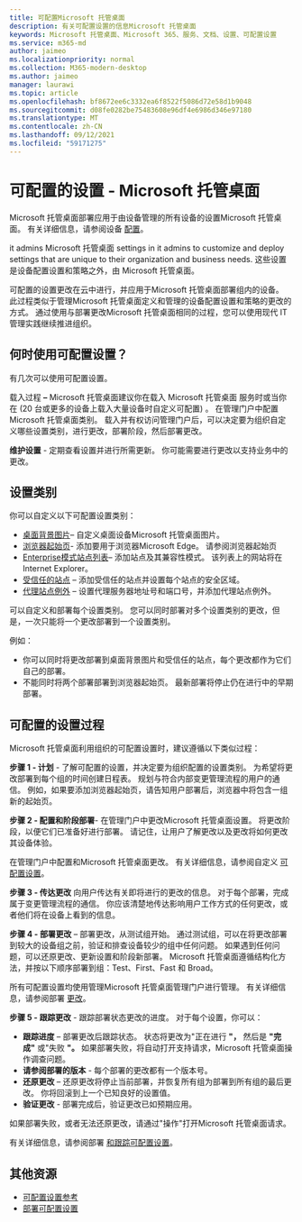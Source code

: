 ```yaml
---
title: 可配置Microsoft 托管桌面
description: 有关可配置设置的信息Microsoft 托管桌面
keywords: Microsoft 托管桌面、Microsoft 365、服务、文档、设置、可配置设置
ms.service: m365-md
author: jaimeo
ms.localizationpriority: normal
ms.collection: M365-modern-desktop
ms.author: jaimeo
manager: laurawi
ms.topic: article
ms.openlocfilehash: bf8672ee6c3332ea6f8522f5086d72e58d1b9048
ms.sourcegitcommit: d08fe0282be75483608e96df4e6986d346e97180
ms.translationtype: MT
ms.contentlocale: zh-CN
ms.lasthandoff: 09/12/2021
ms.locfileid: "59171275"
---
```

# <a name="configurable-settings---microsoft-managed-desktop"></a>可配置的设置 - Microsoft 托管桌面

Microsoft 托管桌面部署应用于由设备管理的所有设备的设置Microsoft 托管桌面。 有关详细信息，请参阅设备 [配置](../service-description/device-policies.md)。

it admins Microsoft 托管桌面 settings in it admins to customize and deploy settings that are unique to their organization and business needs. 这些设置是设备配置设置和策略之外，由 Microsoft 托管桌面。  

可配置的设置更改在云中进行，并应用于Microsoft 托管桌面部署组内的设备。 此过程类似于管理Microsoft 托管桌面定义和管理的设备配置设置和策略的更改的方式。 通过使用与部署更改Microsoft 托管桌面相同的过程，您可以使用现代 IT 管理实践继续推进组织。

## <a name="when-to-use-configurable-settings"></a>何时使用可配置设置？

有几次可以使用可配置设置。 

载入过程 **–** Microsoft 托管桌面建议你在载入 Microsoft 托管桌面 服务时或当你在 (20 台或更多的设备上载入大量设备时自定义可配置) 。 在管理门户中配置Microsoft 托管桌面类别。 载入并有权访问管理门户后，可以决定要为组织自定义哪些设置类别，进行更改，部署阶段，然后部署更改。

**维护设置** - 定期查看设置并进行所需更新。 你可能需要进行更改以支持业务中的更改。   

## <a name="setting-categories"></a>设置类别

你可以自定义以下可配置设置类别：
- [桌面背景图片](config-setting-ref.md#desktop-background-picture)– 自定义桌面设备Microsoft 托管桌面图片。 
- [浏览器起始页](config-setting-ref.md#browser-start-pages)- 添加要用于浏览器Microsoft Edge。 请参阅浏览器起始页
- [Enterprise模式站点列表](config-setting-ref.md#enterprise-mode-site-list-location)– 添加站点及其兼容性模式。 该列表上的网站将在Internet Explorer。 
- [受信任的站点](config-setting-ref.md#trusted-sites) – 添加受信任的站点并设置每个站点的安全区域。 
- [代理站点例外](config-setting-ref.md#proxy) – 设置代理服务器地址号和端口号，并添加代理站点例外。

可以自定义和部署每个设置类别。 您可以同时部署对多个设置类别的更改，但是，一次只能将一个更改部署到一个设置类别。

例如：
- 你可以同时将更改部署到桌面背景图片和受信任的站点，每个更改都作为它们自己的部署。 
- 不能同时将两个部署部署到浏览器起始页。 最新部署将停止仍在进行中的早期部署。

## <a name="configurable-setting-process"></a>可配置的设置过程

Microsoft 托管桌面利用组织的可配置设置时，建议遵循以下类似过程：

**步骤 1 - 计划** - 了解可配置的设置，并决定要为组织配置的设置类别。 为希望将更改部署到每个组的时间创建日程表。 规划与符合内部变更管理流程的用户的通信。 例如，如果要添加浏览器起始页，请告知用户部署后，浏览器中将包含一组新的起始页。  

**步骤 2 - 配置和阶段部署**- 在管理门户中更改Microsoft 托管桌面设置。 将更改阶段，以便它们已准备好进行部署。 请记住，让用户了解更改以及更改将如何更改其设备体验。   

在管理门户中配置和Microsoft 托管桌面更改。 有关详细信息，请参阅自定义 [可配置设置](config-setting-ref.md)。 

**步骤 3 - 传达更改** 向用户传达有关即将进行的更改的信息。 对于每个部署，完成属于变更管理流程的通信。 你应该清楚地传达影响用户工作方式的任何更改，或者他们将在设备上看到的信息。

**步骤 4 - 部署更改** – 部署更改，从测试组开始。 通过测试组，可以在将更改部署到较大的设备组之前，验证和排查设备较少的组中任何问题。 如果遇到任何问题，可以还原更改、更新设置和阶段新部署。 Microsoft 托管桌面遵循结构化方法，并按以下顺序部署到组：Test、First、Fast 和 Broad。   

所有可配置设置均使用管理Microsoft 托管桌面管理门户进行管理。 有关详细信息，请参阅部署 [更改](config-setting-deploy.md)。 

**步骤 5 - 跟踪更改** - 跟踪部署状态更改的进度。 对于每个设置，你可以：
- **跟踪进度** – 部署更改后跟踪状态。 状态将更改为"正在进行 **"，** 然后是 **"完成"** 或"失败 **"。** 如果部署失败，将自动打开支持请求，Microsoft 托管桌面操作调查问题。  
- **请参阅部署的版本** - 每个部署的更改都有一个版本号。
- **还原更改** – 还原更改将停止当前部署，并恢复所有组为部署到所有组的最后更改。 你将回滚到上一个已知良好的设置值。
- **验证更改** - 部署完成后，验证更改已如预期应用。  

如果部署失败，或者无法还原更改，请通过"操作"打开[](admin-support.md)Microsoft 托管桌面请求。 

有关详细信息，请参阅部署 [和跟踪可配置设置](config-setting-deploy.md)。

## <a name="additional-resources"></a>其他资源
- [可配置设置参考](config-setting-ref.md) 
- [部署可配置设置](config-setting-deploy.md) 
